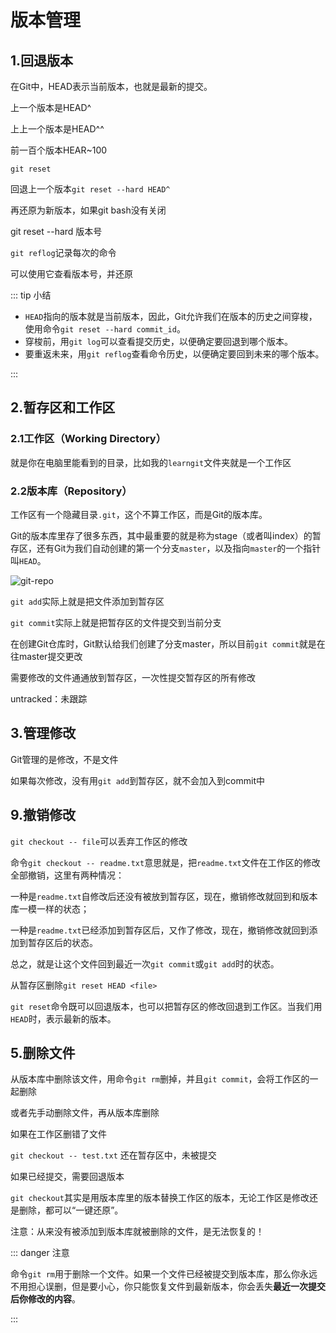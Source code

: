# 版本管理

## 1.回退版本

在Git中，HEAD表示当前版本，也就是最新的提交。

上一个版本是HEAD^

上上一个版本是HEAD^^

前一百个版本HEAR~100

`git reset`

回退上一个版本`git reset --hard HEAD^`

再还原为新版本，如果git bash没有关闭

git reset --hard 版本号

`git reflog`记录每次的命令

可以使用它查看版本号，并还原

::: tip 小结

- `HEAD`指向的版本就是当前版本，因此，Git允许我们在版本的历史之间穿梭，使用命令`git reset --hard commit_id`。
- 穿梭前，用`git log`可以查看提交历史，以便确定要回退到哪个版本。
- 要重返未来，用`git reflog`查看命令历史，以便确定要回到未来的哪个版本。

:::

## 2.暂存区和工作区

### 2.1工作区（Working Directory）

就是你在电脑里能看到的目录，比如我的`learngit`文件夹就是一个工作区

### 2.2版本库（Repository）

工作区有一个隐藏目录`.git`，这个不算工作区，而是Git的版本库。

Git的版本库里存了很多东西，其中最重要的就是称为stage（或者叫index）的暂存区，还有Git为我们自动创建的第一个分支`master`，以及指向`master`的一个指针叫`HEAD`。

![git-repo](https://www.liaoxuefeng.com/files/attachments/919020037470528/0)

`git add`实际上就是把文件添加到暂存区

`git commit`实际上就是把暂存区的文件提交到当前分支

在创建Git仓库时，Git默认给我们创建了分支master，所以目前`git commit`就是在往master提交更改

需要修改的文件通通放到暂存区，一次性提交暂存区的所有修改

untracked：未跟踪

## 3.管理修改

Git管理的是修改，不是文件

如果每次修改，没有用`git add`到暂存区，就不会加入到commit中

## 9.撤销修改

`git checkout -- file`可以丢弃工作区的修改

命令`git checkout -- readme.txt`意思就是，把`readme.txt`文件在工作区的修改全部撤销，这里有两种情况：

一种是`readme.txt`自修改后还没有被放到暂存区，现在，撤销修改就回到和版本库一模一样的状态；

一种是`readme.txt`已经添加到暂存区后，又作了修改，现在，撤销修改就回到添加到暂存区后的状态。

总之，就是让这个文件回到最近一次`git commit`或`git add`时的状态。

从暂存区删除`git reset HEAD <file>`

`git reset`命令既可以回退版本，也可以把暂存区的修改回退到工作区。当我们用`HEAD`时，表示最新的版本。

## 5.删除文件

从版本库中删除该文件，用命令`git rm`删掉，并且`git commit`，会将工作区的一起删除

或者先手动删除文件，再从版本库删除

如果在工作区删错了文件

`git checkout -- test.txt` 还在暂存区中，未被提交

如果已经提交，需要回退版本

`git checkout`其实是用版本库里的版本替换工作区的版本，无论工作区是修改还是删除，都可以“一键还原”。

 注意：从来没有被添加到版本库就被删除的文件，是无法恢复的！

::: danger 注意

命令`git rm`用于删除一个文件。如果一个文件已经被提交到版本库，那么你永远不用担心误删，但是要小心，你只能恢复文件到最新版本，你会丢失**最近一次提交后你修改的内容**。

:::